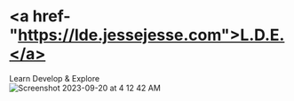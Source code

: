 # <a href-"https://lde.jessejesse.com">L.D.E.</a><br>
Learn Develop &amp; Explore<br>
![Screenshot 2023-09-20 at 4 12 42 AM](https://github.com/sudo-self/L.D.E./assets/119916323/96c44ce3-dd39-48c8-b495-c6c8b01a5e8c)

